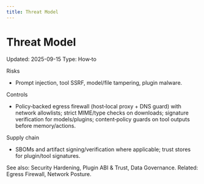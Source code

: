 ```yaml
---
title: Threat Model
---
```


# Threat Model
Updated: 2025-09-15
Type: How‑to

Risks
- Prompt injection, tool SSRF, model/file tampering, plugin malware.

Controls
- Policy‑backed egress firewall (host‑local proxy + DNS guard) with network allowlists; strict MIME/type checks on downloads; signature verification for models/plugins; content‑policy guards on tool outputs before memory/actions.

Supply chain
- SBOMs and artifact signing/verification where applicable; trust stores for plugin/tool signatures.

See also: Security Hardening, Plugin ABI & Trust, Data Governance.
Related: Egress Firewall, Network Posture.
